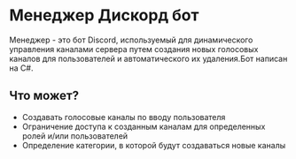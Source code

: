 # Менеджер Дискорд бот

Менеджер - это бот Discord, используемый для динамического управления каналами сервера путем создания новых голосовых каналов для пользователей и
автоматического их удаления.Бот написан на C#.

## Что может?

- Создавать голосовые каналы по вводу пользователя
- Ограничение доступа к созданным каналам для определенных ролей и/или пользователей
- Определение категории, в которой будут создаваться новые каналы

